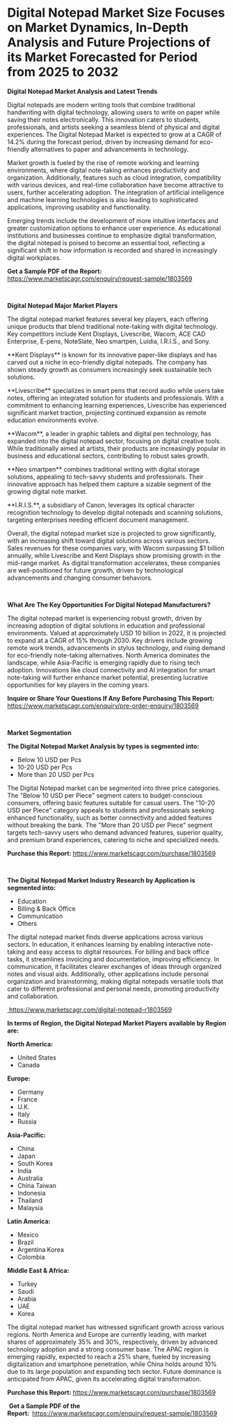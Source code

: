 <p><h1>Digital Notepad Market Size Focuses on Market Dynamics, In-Depth Analysis and Future Projections of its Market Forecasted for Period from 2025 to 2032</h1></p><p><strong>Digital Notepad Market Analysis and Latest Trends</strong></p>
<p><p>Digital notepads are modern writing tools that combine traditional handwriting with digital technology, allowing users to write on paper while saving their notes electronically. This innovation caters to students, professionals, and artists seeking a seamless blend of physical and digital experiences. The Digital Notepad Market is expected to grow at a CAGR of 14.2% during the forecast period, driven by increasing demand for eco-friendly alternatives to paper and advancements in technology.</p><p>Market growth is fueled by the rise of remote working and learning environments, where digital note-taking enhances productivity and organization. Additionally, features such as cloud integration, compatibility with various devices, and real-time collaboration have become attractive to users, further accelerating adoption. The integration of artificial intelligence and machine learning technologies is also leading to sophisticated applications, improving usability and functionality.</p><p>Emerging trends include the development of more intuitive interfaces and greater customization options to enhance user experience. As educational institutions and businesses continue to emphasize digital transformation, the digital notepad is poised to become an essential tool, reflecting a significant shift in how information is recorded and shared in increasingly digital workplaces.</p></p>
<p><strong>Get a Sample PDF of the Report:&nbsp;</strong> <a href="https://www.marketscagr.com/enquiry/request-sample/1803569?utm_campaign=3170&utm_medium=2&utm_source=Github&utm_content=ia&utm_term=15042025&utm_id=digital-notepad">https://www.marketscagr.com/enquiry/request-sample/1803569</a></p>
<p>&nbsp;</p>
<p><strong>Digital Notepad Major Market Players</strong></p>
<p><p>The digital notepad market features several key players, each offering unique products that blend traditional note-taking with digital technology. Key competitors include Kent Displays, Livescribe, Wacom, ACE CAD Enterprise, E-pens, NoteSlate, Neo smartpen, Luidia, I.R.I.S., and Sony.</p><p>**Kent Displays** is known for its innovative paper-like displays and has carved out a niche in eco-friendly digital notepads. The company has shown steady growth as consumers increasingly seek sustainable tech solutions. </p><p>**Livescribe** specializes in smart pens that record audio while users take notes, offering an integrated solution for students and professionals. With a commitment to enhancing learning experiences, Livescribe has experienced significant market traction, projecting continued expansion as remote education environments evolve.</p><p>**Wacom**, a leader in graphic tablets and digital pen technology, has expanded into the digital notepad sector, focusing on digital creative tools. While traditionally aimed at artists, their products are increasingly popular in business and educational sectors, contributing to robust sales growth.</p><p>**Neo smartpen** combines traditional writing with digital storage solutions, appealing to tech-savvy students and professionals. Their innovative approach has helped them capture a sizable segment of the growing digital note market.</p><p>**I.R.I.S.**, a subsidiary of Canon, leverages its optical character recognition technology to develop digital notepads and scanning solutions, targeting enterprises needing efficient document management. </p><p>Overall, the digital notepad market size is projected to grow significantly, with an increasing shift toward digital solutions across various sectors. Sales revenues for these companies vary, with Wacom surpassing $1 billion annually, while Livescribe and Kent Displays show promising growth in the mid-range market. As digital transformation accelerates, these companies are well-positioned for future growth, driven by technological advancements and changing consumer behaviors.</p></p>
<p>&nbsp;</p>
<p><strong>What Are The Key Opportunities For Digital Notepad Manufacturers?</strong></p>
<p><p>The digital notepad market is experiencing robust growth, driven by increasing adoption of digital solutions in education and professional environments. Valued at approximately USD 10 billion in 2022, it is projected to expand at a CAGR of 15% through 2030. Key drivers include growing remote work trends, advancements in stylus technology, and rising demand for eco-friendly note-taking alternatives. North America dominates the landscape, while Asia-Pacific is emerging rapidly due to rising tech adoption. Innovations like cloud connectivity and AI integration for smart note-taking will further enhance market potential, presenting lucrative opportunities for key players in the coming years.</p></p>
<p><strong>Inquire or Share Your Questions If Any Before Purchasing This Report:</strong> <a href="https://www.marketscagr.com/enquiry/pre-order-enquiry/1803569?utm_campaign=3170&utm_medium=2&utm_source=Github&utm_content=ia&utm_term=15042025&utm_id=digital-notepad">https://www.marketscagr.com/enquiry/pre-order-enquiry/1803569</a></p>
<p>&nbsp;</p>
<p><strong>Market Segmentation</strong></p>
<p><strong>The Digital Notepad Market Analysis by types is segmented into:</strong></p>
<p><ul><li>Below 10 USD per Pcs</li><li>10-20 USD per Pcs</li><li>More than 20 USD per Pcs</li></ul></p>
<p><p>The Digital Notepad market can be segmented into three price categories. The "Below 10 USD per Piece" segment caters to budget-conscious consumers, offering basic features suitable for casual users. The "10-20 USD per Piece" category appeals to students and professionals seeking enhanced functionality, such as better connectivity and added features without breaking the bank. The "More than 20 USD per Piece" segment targets tech-savvy users who demand advanced features, superior quality, and premium brand experiences, catering to niche and specialized needs.</p></p>
<p><strong>Purchase this Report:&nbsp;</strong><a href="https://www.marketscagr.com/purchase/1803569?utm_campaign=3170&utm_medium=2&utm_source=Github&utm_content=ia&utm_term=15042025&utm_id=digital-notepad">https://www.marketscagr.com/purchase/1803569</a></p>
<p>&nbsp;</p>
<p><strong>The Digital Notepad Market Industry Research by Application is segmented into:</strong></p>
<p><ul><li>Education</li><li>Billing & Back Office</li><li>Communication</li><li>Others</li></ul></p>
<p><p>The digital notepad market finds diverse applications across various sectors. In education, it enhances learning by enabling interactive note-taking and easy access to digital resources. For billing and back office tasks, it streamlines invoicing and documentation, improving efficiency. In communication, it facilitates clearer exchanges of ideas through organized notes and visual aids. Additionally, other applications include personal organization and brainstorming, making digital notepads versatile tools that cater to different professional and personal needs, promoting productivity and collaboration.</p></p>
<p><a href="https://www.marketscagr.com/digital-notepad-r1803569?utm_campaign=3170&utm_medium=2&utm_source=Github&utm_content=ia&utm_term=15042025&utm_id=digital-notepad">&nbsp;https://www.marketscagr.com/digital-notepad-r1803569</a></p>
<p><strong>In terms of Region, the Digital Notepad Market Players available by Region are:</strong></p>
<p>
    <p> <strong> North America: </strong>
        <ul>
            <li>United States</li>
            <li>Canada</li>
        </ul>
        </p> 
    <p> <strong> Europe: </strong>
        <ul>
            <li>Germany</li>
            <li>France</li>
            <li>U.K.</li>
            <li>Italy</li>
            <li>Russia</li>
        </ul>
        </p> 
    <p> <strong> Asia-Pacific: </strong>
        <ul>
            <li>China</li>
            <li>Japan</li>
            <li>South Korea</li>
            <li>India</li>
            <li>Australia</li>
            <li>China Taiwan</li>
            <li>Indonesia</li>
            <li>Thailand</li>
            <li>Malaysia</li>
        </ul>
        </p> 
    <p> <strong> Latin America: </strong>
        <ul>
            <li>Mexico</li>
            <li>Brazil</li>
            <li>Argentina Korea</li>
            <li>Colombia</li>
        </ul>
        </p> 
    <p> <strong> Middle East & Africa: </strong>
        <ul>
            <li>Turkey</li>
            <li>Saudi</li>
            <li>Arabia</li>
            <li>UAE</li>
            <li>Korea</li>
        </ul>
    </p>
    </p>
<p><p>The digital notepad market has witnessed significant growth across various regions. North America and Europe are currently leading, with market shares of approximately 35% and 30%, respectively, driven by advanced technology adoption and a strong consumer base. The APAC region is emerging rapidly, expected to reach a 25% share, fueled by increasing digitalization and smartphone penetration, while China holds around 10% due to its large population and expanding tech sector. Future dominance is anticipated from APAC, given its accelerating digital transformation.</p></p>
<p><strong>Purchase this Report: </strong><a href="https://www.marketscagr.com/purchase/1803569?utm_campaign=3170&utm_medium=2&utm_source=Github&utm_content=ia&utm_term=15042025&utm_id=digital-notepad">https://www.marketscagr.com/purchase/1803569</a></p>
<p>&nbsp;<strong>Get a Sample PDF of the Report:&nbsp;&nbsp;</strong><a href="https://www.marketscagr.com/enquiry/request-sample/1803569?utm_campaign=3170&utm_medium=2&utm_source=Github&utm_content=ia&utm_term=15042025&utm_id=digital-notepad">https://www.marketscagr.com/enquiry/request-sample/1803569</a></p>
<p><strong></strong></p>
<p><p></p><p></p><p></p></p>
